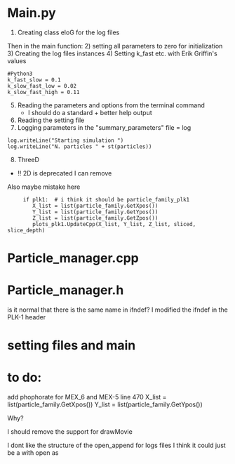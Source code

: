 # Main.py
1) Creating class eloG for the log files

Then in the main function:
2) setting all parameters to zero for initialization
3) Creating the log files instances
4) Setting k_fast etc. with Erik Griffin's values
````
#Python3
k_fast_slow = 0.1
k_slow_fast_low = 0.02
k_slow_fast_high = 0.11
````
5) Reading the parameters and options from the terminal command
     * I should do a standard + better help output
6) Reading the setting file
7) Logging parameters in the "summary_parameters" file = log 
````
log.writeLine("Starting simulation ")
log.writeLine("N. particles " + st(particles))
````

8) ThreeD
 * !! 2D is deprecated I can remove
 
 Also maybe mistake here
````
     if plk1:  # i think it should be particle_family_plk1
        X_list = list(particle_family.GetXpos())
        Y_list = list(particle_family.GetYpos())
        Z_list = list(particle_family.GetZpos())
        plots_plk1.UpdateCpp(X_list, Y_list, Z_list, sliced, slice_depth)
````

# Particle_manager.cpp

# Particle_manager.h
is it normal that there is the same name in ifndef?
I modified the ifndef in the PLK-1 header

# setting files and main

# to do:
add phophorate for MEX_6 and MEX-5
line 470     X_list = list(particle_family.GetXpos())
            Y_list = list(particle_family.GetYpos())

Why?

I should remove the support for drawMovie

I dont like the structure of the open_append for logs files
I think it could just be a with open as